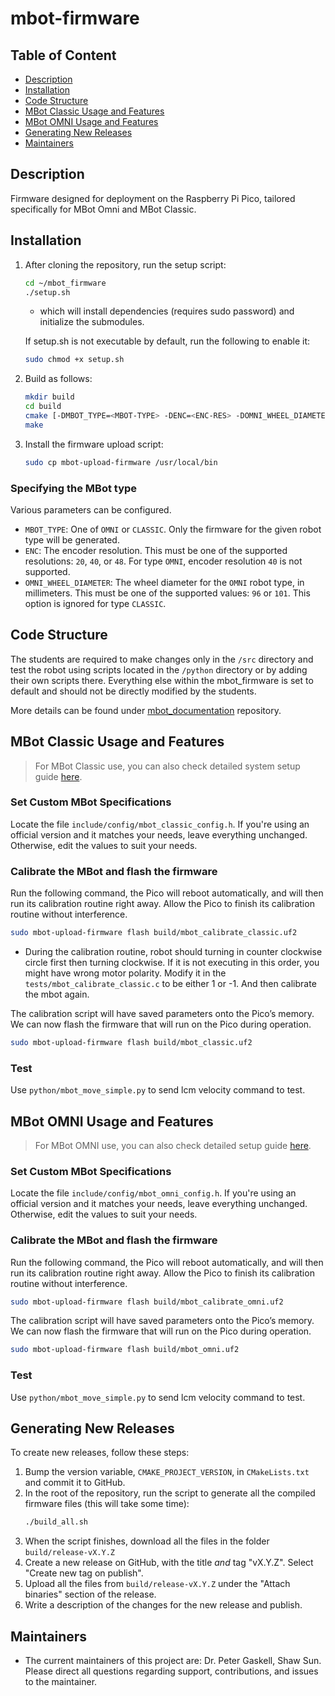 # mbot-firmware

## Table of Content

- [Description](#description)
- [Installation](#installation)
- [Code Structure](#code-structure)
- [MBot Classic Usage and Features](#mbot-classic-usage-and-features)
- [MBot OMNI Usage and Features](#mbot-omni-usage-and-features)
- [Generating New Releases](#generating-new-releases)
- [Maintainers](#maintainers)


## Description
Firmware designed for deployment on the Raspberry Pi Pico, tailored specifically for MBot Omni and MBot Classic.

## Installation

1. After cloning the repository, run the setup script:

    ```bash
    cd ~/mbot_firmware
    ./setup.sh
    ```
    - which will install dependencies (requires sudo password) and initialize the submodules.

    If setup.sh is not executable by default, run the following to enable it:

    ```bash
    sudo chmod +x setup.sh
    ```
2. Build as follows:
    ```bash
    mkdir build
    cd build
    cmake [-DMBOT_TYPE=<MBOT-TYPE> -DENC=<ENC-RES> -DOMNI_WHEEL_DIAMETER=<WHEEL-DIA>] ..
    make
    ```
3. Install the firmware upload script:
    ```bash
    sudo cp mbot-upload-firmware /usr/local/bin
    ```

### Specifying the MBot type

Various parameters can be configured.

* `MBOT_TYPE`: One of `OMNI` or `CLASSIC`. Only the firmware for the given robot type will be generated.
* `ENC`: The encoder resolution. This must be one of the supported resolutions: `20`, `40`, or `48`. For type `OMNI`, encoder resolution `40` is not supported.
* `OMNI_WHEEL_DIAMETER`: The wheel diameter for the `OMNI` robot type, in millimeters. This must be one of the supported values: `96` or `101`. This option is ignored for type `CLASSIC`.

## Code Structure
The students are required to make changes only in the `/src` directory and test the robot using scripts located in the `/python` directory or by adding their own scripts there. Everything else within the mbot_firmware is set to default and should not be directly modified by the students.

More details can be found under [mbot_documentation](https://github.com/mbot-project/mbot_documentation) repository.

## MBot Classic Usage and Features
> For MBot Classic use, you can also check detailed system setup guide [here](https://rob550-docs.github.io/docs/botlab/setup-guide/mbot-system-setup.html).

### Set Custom MBot Specifications

Locate the file `include/config/mbot_classic_config.h`. If you're using an official version and it matches your needs, leave everything unchanged. Otherwise, edit the values to suit your needs.

### Calibrate the MBot and flash the firmware
Run the following command, the Pico will reboot automatically, and will then run its calibration routine right away. Allow the Pico to finish its calibration routine without interference.
```bash
sudo mbot-upload-firmware flash build/mbot_calibrate_classic.uf2
```
- During the calibration routine, robot should turning in counter clockwise circle first then turning clockwise. If it is not executing in this order, you might have wrong motor polarity. Modify it in the `tests/mbot_calibrate_classic.c` to be either 1 or -1. And then calibrate the mbot again.

The calibration script will have saved parameters onto the Pico’s memory. We can now flash the firmware that will run on the Pico during operation.
```bash
sudo mbot-upload-firmware flash build/mbot_classic.uf2
```
### Test
Use `python/mbot_move_simple.py` to send lcm velocity command to test.

## MBot OMNI Usage and Features
> For MBot OMNI use, you can also check detailed setup guide [here](https://hellorob.org/mbot/).

### Set Custom MBot Specifications

Locate the file `include/config/mbot_omni_config.h`. If you're using an official version and it matches your needs, leave everything unchanged. Otherwise, edit the values to suit your needs.

### Calibrate the MBot and flash the firmware
Run the following command, the Pico will reboot automatically, and will then run its calibration routine right away. Allow the Pico to finish its calibration routine without interference.
```bash
sudo mbot-upload-firmware flash build/mbot_calibrate_omni.uf2
```
The calibration script will have saved parameters onto the Pico’s memory. We can now flash the firmware that will run on the Pico during operation.
```bash
sudo mbot-upload-firmware flash build/mbot_omni.uf2
```
### Test
Use `python/mbot_move_simple.py` to send lcm velocity command to test.

## Generating New Releases

To create new releases, follow these steps:
1. Bump the version variable, `CMAKE_PROJECT_VERSION`, in `CMakeLists.txt` and commit it to GitHub.
2. In the root of the repository, run the script to generate all the compiled firmware files (this will take some time):
   ```bash
   ./build_all.sh
   ```
3. When the script finishes, download all the files in the folder `build/release-vX.Y.Z`
4. Create a new release on GitHub, with the title *and* tag "vX.Y.Z". Select "Create new tag on publish".
5. Upload all the files from `build/release-vX.Y.Z` under the "Attach binaries" section of the release.
6. Write a description of the changes for the new release and publish.

## Maintainers
- The current maintainers of this project are: Dr. Peter Gaskell, Shaw Sun. Please direct all questions regarding support, contributions, and issues to the maintainer.
